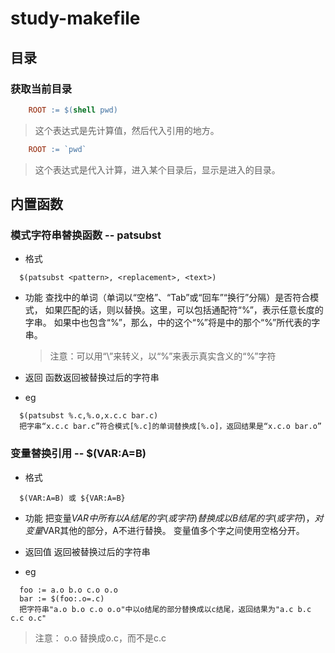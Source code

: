 study-makefile
==============


## 目录

### 获取当前目录

```makefile
    ROOT := $(shell pwd)
```

> 这个表达式是先计算值，然后代入引用的地方。

```makefile
    ROOT := `pwd`
```

> 这个表达式是代入计算，进入某个目录后，显示是进入的目录。


## 内置函数

### 模式字符串替换函数 -- patsubst

* 格式

```
  $(patsubst <pattern>, <replacement>, <text>)
```

* 功能
  查找<text>中的单词（单词以“空格”、“Tab”或“回车”“换行”分隔）是否符合模式<pattern>，
  如果匹配的话，则以<replacement>替换。这里，<pattern>可以包括通配符“%”，表示任意长度的字串。
  如果<replacement>中也包含“%”，那么，<replacement>中的这个“%”将是<pattern>中的那个“%”所代表的字串。

  > 注意：可以用“\”来转义，以“\%”来表示真实含义的“%”字符

* 返回
  函数返回被替换过后的字符串

* eg

```
  $(patsubst %.c,%.o,x.c.c bar.c)
  把字串“x.c.c bar.c”符合模式[%.c]的单词替换成[%.o]，返回结果是“x.c.o bar.o”
```

### 变量替换引用 -- $(VAR:A=B)

* 格式

```
  $(VAR:A=B) 或 ${VAR:A=B}
```

* 功能
  把变量$VAR中所有以A结尾的字(或字符)替换成以B结尾的字(或字符)，
  对变量$VAR其他的部分，A不进行替换。
  变量值多个字之间使用空格分开。

* 返回值
  返回被替换过后的字符串

* eg
```
  foo := a.o b.o c.o o.o
  bar := $(foo:.o=.c)
  把字符串"a.o b.o c.o o.o"中以o结尾的部分替换成以c结尾，返回结果为"a.c b.c c.c o.c"
```
  > 注意： o.o 替换成o.c，而不是c.c



